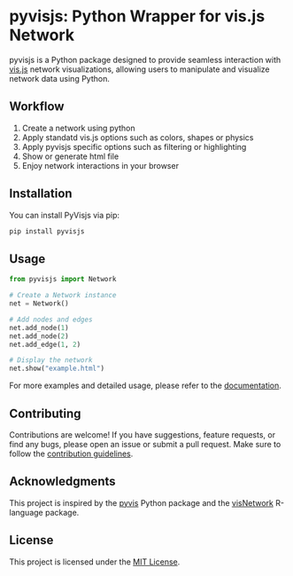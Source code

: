 # pyvisjs: Python Wrapper for vis.js Network

pyvisjs is a Python package designed to provide seamless interaction with [vis.js](https://visjs.org) network visualizations, allowing users to manipulate and visualize network data using Python.

## Workflow

1. Create a network using python
2. Apply standatd vis.js options such as colors, shapes or physics
3. Apply pyvisjs specific options such as filtering or highlighting
4. Show or generate html file
5. Enjoy network interactions in your browser

## Installation

You can install PyVisjs via pip:

```bash
pip install pyvisjs
```

## Usage

```python
from pyvisjs import Network

# Create a Network instance
net = Network()

# Add nodes and edges
net.add_node(1)
net.add_node(2)
net.add_edge(1, 2)

# Display the network
net.show("example.html")
```

For more examples and detailed usage, please refer to the [documentation](link_to_docs).

## Contributing

Contributions are welcome! If you have suggestions, feature requests, or find any bugs, please open an issue or submit a pull request. Make sure to follow the [contribution guidelines](CONTRIBUTING.md).

## Acknowledgments

This project is inspired by the [pyvis](https://github.com/WestHealth/pyvis) Python package and the [visNetwork](https://github.com/datastorm-open/visNetwork) R-language package.

## License

This project is licensed under the [MIT License](link_to_license).